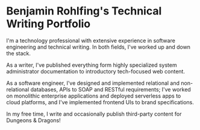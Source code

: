 # Benjamin Rohlfing's Technical Writing Portfolio

I'm a technology professional with extensive experience in software engineering and technical writing. In both fields, I've worked up and down the stack.

As a writer, I've published everything form highly specialized system administrator documentation to introductory tech-focused web content.

As a software engineer, I've designed and implemented relational and non-relational databases, APIs to SOAP and RESTful requirements; I've worked on monolithic enterprise applications and deployed serverless apps to cloud platforms, and I've implemented frontend UIs to brand specifications.

In my free time, I write and occasionally publish third-party content for Dungeons & Dragons!
